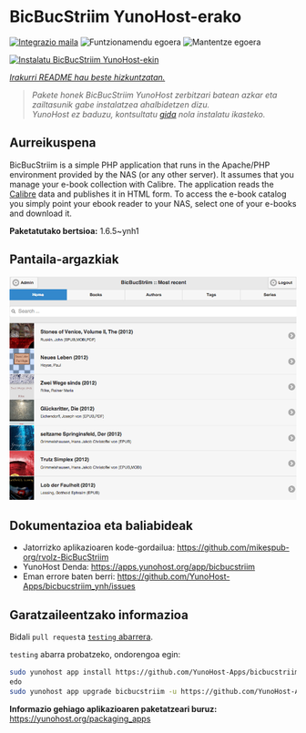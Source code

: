 <!--
Ohart ongi: README hau automatikoki sortu da <https://github.com/YunoHost/apps/tree/master/tools/readme_generator>ri esker
EZ editatu eskuz.
-->

# BicBucStriim YunoHost-erako

[![Integrazio maila](https://dash.yunohost.org/integration/bicbucstriim.svg)](https://dash.yunohost.org/appci/app/bicbucstriim) ![Funtzionamendu egoera](https://ci-apps.yunohost.org/ci/badges/bicbucstriim.status.svg) ![Mantentze egoera](https://ci-apps.yunohost.org/ci/badges/bicbucstriim.maintain.svg)

[![Instalatu BicBucStriim YunoHost-ekin](https://install-app.yunohost.org/install-with-yunohost.svg)](https://install-app.yunohost.org/?app=bicbucstriim)

*[Irakurri README hau beste hizkuntzatan.](./ALL_README.md)*

> *Pakete honek BicBucStriim YunoHost zerbitzari batean azkar eta zailtasunik gabe instalatzea ahalbidetzen dizu.*  
> *YunoHost ez baduzu, kontsultatu [gida](https://yunohost.org/install) nola instalatu ikasteko.*

## Aurreikuspena

BicBucStriim is a simple PHP application that runs in the Apache/PHP environment provided by the NAS (or any other server). It assumes that you manage your e-book collection with Calibre. The application reads the [Calibre](https://calibre-ebook.com/) data and publishes it in HTML form. To access the e-book catalog you simply point your ebook reader to your NAS, select one of your e-books and download it.


**Paketatutako bertsioa:** 1.6.5~ynh1

## Pantaila-argazkiak

![BicBucStriim(r)en pantaila-argazkia](./doc/screenshots/bbs-121-recent.png)

## Dokumentazioa eta baliabideak

- Jatorrizko aplikazioaren kode-gordailua: <https://github.com/mikespub-org/rvolz-BicBucStriim>
- YunoHost Denda: <https://apps.yunohost.org/app/bicbucstriim>
- Eman errore baten berri: <https://github.com/YunoHost-Apps/bicbucstriim_ynh/issues>

## Garatzaileentzako informazioa

Bidali `pull request`a [`testing` abarrera](https://github.com/YunoHost-Apps/bicbucstriim_ynh/tree/testing).

`testing` abarra probatzeko, ondorengoa egin:

```bash
sudo yunohost app install https://github.com/YunoHost-Apps/bicbucstriim_ynh/tree/testing --debug
edo
sudo yunohost app upgrade bicbucstriim -u https://github.com/YunoHost-Apps/bicbucstriim_ynh/tree/testing --debug
```

**Informazio gehiago aplikazioaren paketatzeari buruz:** <https://yunohost.org/packaging_apps>
